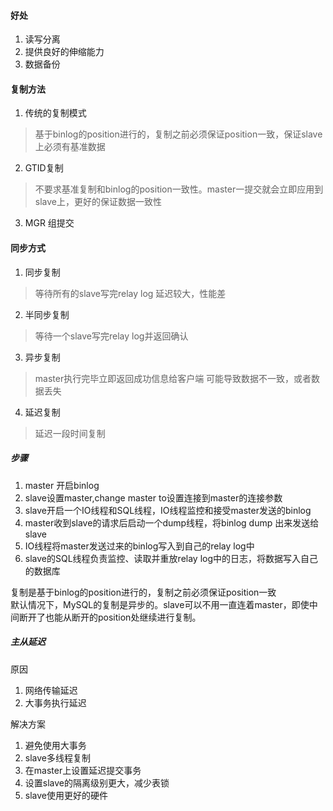 #### 好处
1. 读写分离
2. 提供良好的伸缩能力
3. 数据备份

#### 复制方法
1. 传统的复制模式
> 基于binlog的position进行的，复制之前必须保证position一致，保证slave上必须有基准数据
2. GTID复制
> 不要求基准复制和binlog的position一致性。master一提交就会立即应用到slave上，更好的保证数据一致性
3. MGR 组提交
 
#### 同步方式
1. 同步复制
> 等待所有的slave写完relay log
> 延迟较大，性能差
2. 半同步复制
> 等待一个slave写完relay log并返回确认
3. 异步复制
> master执行完毕立即返回成功信息给客户端
> 可能导致数据不一致，或者数据丢失
4. 延迟复制
> 延迟一段时间复制


##### 步骤
1. master 开启binlog
2. slave设置master,change master to设置连接到master的连接参数
3. slave开启一个IO线程和SQL线程，IO线程监控和接受master发送的binlog
4. master收到slave的请求后启动一个dump线程，将binlog dump 出来发送给slave
5. IO线程将master发送过来的binlog写入到自己的relay log中
6. slave的SQL线程负责监控、读取并重放relay log中的日志，将数据写入自己的数据库


复制是基于binlog的position进行的，复制之前必须保证position一致  
默认情况下，MySQL的复制是异步的。slave可以不用一直连着master，即使中间断开了也能从断开的position处继续进行复制。


##### 主从延迟
原因
1. 网络传输延迟
2. 大事务执行延迟

解决方案
1. 避免使用大事务
2. slave多线程复制
3. 在master上设置延迟提交事务
4. 设置slave的隔离级别更大，减少表锁
5. slave使用更好的硬件
 